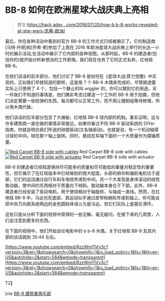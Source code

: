# BB-8 如何在欧洲星球大战庆典上亮相

> 原文:[https://hack aday . com/2016/07/20/how-b b-8-works-revealed-at-star-wars-庆典-欧洲/](https://hackaday.com/2016/07/20/how-bb-8-works-revealed-at-star-wars-celebration-europe/)

最后，你在各种活动中看到的官方 BB-8 的工作方式已经被揭示了。它的制造商[马特·丹顿]和[乔希·李]参加了上周在 2016 年欧洲星球大战庆典上举行的长达一小时的展示活动,在活动中展示了它内部的各种视图。从那时起，BB-8 的建造者(包括你的)就开始分析新想法的工作原理。我们现在也有了它的正式名称，红地毯 BB-8。

在他们谈话的前半部分，他们讨论了 BB-8 是如何在《星球大战:原力觉醒》中实现的。正如我们早就知道的那样，这是用 7 个 BB-8 木偶来完成的，尽管据透露实际上只使用了 4 个，包括一个静止的叫 wiggler 的，你可以猜到它的用途。另一件我们不知道的事情是，他们确实考虑过建造一个工作的 BB-8 用于拍摄，但他们决定需要一些防弹的东西，每次都可以正常工作，而不用让摄制组等待修理，所以用木偶代替。

他们谈话的后半部分包含了大揭秘，红地毯 BB-8 球内部的机制。事实证明，这与许多建筑商一直在做的事情非常接近。如果你看过不同 BB-8 驱动系统的 DIYer 指南，你就会明白我们所说的钟摆驱动(又名轴驱动)。也就是说，有一个机动轴穿过球的中间，球在那个轴上旋转。同时，悬挂在车轴下面的一个大质量作为摆锤质量。

 [![Red Carpet BB-8 side with cables](../Images/460962df28b6bba750722592605f1ae3.png "Red Carpet BB-8 side with cables")](https://hackaday.com/2016/07/20/how-bb-8-works-revealed-at-star-wars-celebration-europe/red_carpet_bb8_internals_side_w_cables/) Red Carpet BB-8 side with cables [![Red Carpet BB-8 side with actuator](../Images/dad8ccf0ba69b369f3dfdcc95d1d5b7c.png "Red Carpet BB-8 side with actuator")](https://hackaday.com/2016/07/20/how-bb-8-works-revealed-at-star-wars-celebration-europe/red_carpet_bb8_internals_side_w_actuator/) Red Carpet BB-8 side with actuator

BB-8 的建造者已经知道保持尽可能多的质量和尽可能低的重量对稳定性的重要性，但它揭示了在红毯版本中已经做到的很大程度。头部的俯仰和偏航电机位于底部，它们的运动通过自行车刹车电缆传递到中间。另一个大发现是身体滚动的线性致动器，使中间的东西相对于质量向下倾斜。致动器本身位于下部。此外，BB-8 建造者已经安装了驱动电机，用于使球相对于轴旋转，与轴成一直线。然而，在红地毯 BB-8 中，马达也在底部，其运动似乎通过皮带和蜗轮传递到轴上。你可能会把中央万向架系统两边的金色圆柱体误认为是马达，但它们实际上是莫伦滑环。

这些只是从分析下面的视频中获得的一些见解。毫无疑问，在接下来的几周里，人们会注意到更多的东西。

在下面的视频中，他们开始谈论电影中的 b b-8 木偶。关于红地毯 BB-8 及其内部的谈话跳到 35:44 左右。

 [https://www.youtube.com/embed/RzzWmTIVv3c?version=3&rel=1&showsearch=0&showinfo=1&iv_load_policy=1&fs=1&hl=en-US&autohide=2&start=584&wmode=transparent](https://www.youtube.com/embed/RzzWmTIVv3c?version=3&rel=1&showsearch=0&showinfo=1&iv_load_policy=1&fs=1&hl=en-US&autohide=2&start=584&wmode=transparent)

T2】

[via [BB-8 建筑者俱乐部](https://www.facebook.com/groups/BB8BuildersClub/)